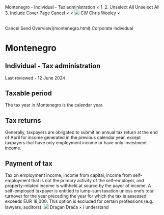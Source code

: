 Montenegro - Individual - Tax administration
×
1.
2.
Unselect All
Unselect All
3.
Include Cover Page
Cancel
×
×
![](-/media/world-wide-tax-summaries/attachments/global---chris-wooley.ashx%3Frev=ac5e5f3223b34096b1afc2a6009c7320&revision=ac5e5f32-23b3-4096-b1af-c2a6009c7320&hash=859B7ADC84DC2CBEC9760E9E6EE7DE6D0A8BFCDF)
CW
Chris Wooley
×
######
Cancel
Send
Overview](montenegro.html)
Corporate
Individual
# Montenegro
## Individual - Tax administration
Last reviewed - 12 June 2024
## Taxable period
The tax year in Montenegro is the calendar year.
## Tax returns
Generally, taxpayers are obligated to submit an annual tax return at the end of April for income generated in the previous calendar year, except taxpayers that have only employment income or have only investment income.
## Payment of tax
Tax on employment income, income from capital, income from self-employment that is not the primary activity of the self-employer, and property-related income is withheld at source by the payer of income.
A self-employed taxpayer is entitled to lump-sum taxation unless one’s total turnover for the year preceding the year for which the tax is assessed exceeds EUR 18,000. This option is excluded for certain professions (e.g. lawyers, auditors).
![](-/media/world-wide-tax-summaries/20220831054503160.ashx%3Frev=fb83b13d28eb4c8ba6277e0ce72c058a&revision=fb83b13d-28eb-4c8b-a627-7e0ce72c058a&hash=A7C1C6D01C971B8130A553F4361B2E6761755E6F)
Dragan Drača
×
I understand